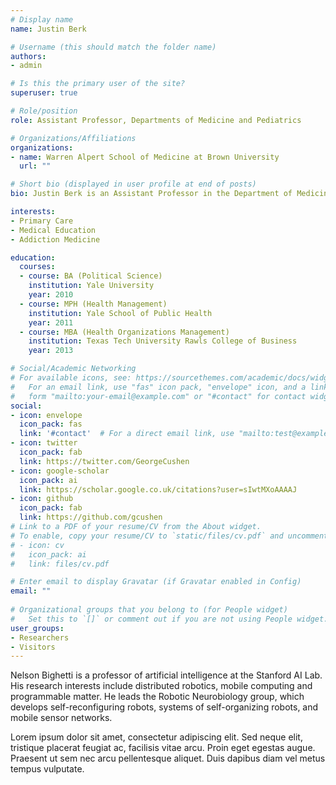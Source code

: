 ```yaml
---
# Display name
name: Justin Berk

# Username (this should match the folder name)
authors:
- admin

# Is this the primary user of the site?
superuser: true

# Role/position
role: Assistant Professor, Departments of Medicine and Pediatrics

# Organizations/Affiliations
organizations:
- name: Warren Alpert School of Medicine at Brown University
  url: ""

# Short bio (displayed in user profile at end of posts)
bio: Justin Berk is an Assistant Professor in the Department of Medicine and Pediatrics at the Warren Alpert School of Medicine. His academic interests focus on urban health issues and innovative medical education modalities.

interests:
- Primary Care
- Medical Education
- Addiction Medicine

education:
  courses:
  - course: BA (Political Science)
    institution: Yale University
    year: 2010
  - course: MPH (Health Management)
    institution: Yale School of Public Health
    year: 2011
  - course: MBA (Health Organizations Management)
    institution: Texas Tech University Rawls College of Business
    year: 2013

# Social/Academic Networking
# For available icons, see: https://sourcethemes.com/academic/docs/widgets/#icons
#   For an email link, use "fas" icon pack, "envelope" icon, and a link in the
#   form "mailto:your-email@example.com" or "#contact" for contact widget.
social:
- icon: envelope
  icon_pack: fas
  link: '#contact'  # For a direct email link, use "mailto:test@example.org".
- icon: twitter
  icon_pack: fab
  link: https://twitter.com/GeorgeCushen
- icon: google-scholar
  icon_pack: ai
  link: https://scholar.google.co.uk/citations?user=sIwtMXoAAAAJ
- icon: github
  icon_pack: fab
  link: https://github.com/gcushen
# Link to a PDF of your resume/CV from the About widget.
# To enable, copy your resume/CV to `static/files/cv.pdf` and uncomment the lines below.  
# - icon: cv
#   icon_pack: ai
#   link: files/cv.pdf

# Enter email to display Gravatar (if Gravatar enabled in Config)
email: ""
  
# Organizational groups that you belong to (for People widget)
#   Set this to `[]` or comment out if you are not using People widget.  
user_groups:
- Researchers
- Visitors
---
```


Nelson Bighetti is a professor of artificial intelligence at the Stanford AI Lab. His research interests include distributed robotics, mobile computing and programmable matter. He leads the Robotic Neurobiology group, which develops self-reconfiguring robots, systems of self-organizing robots, and mobile sensor networks.

Lorem ipsum dolor sit amet, consectetur adipiscing elit. Sed neque elit, tristique placerat feugiat ac, facilisis vitae arcu. Proin eget egestas augue. Praesent ut sem nec arcu pellentesque aliquet. Duis dapibus diam vel metus tempus vulputate. 
